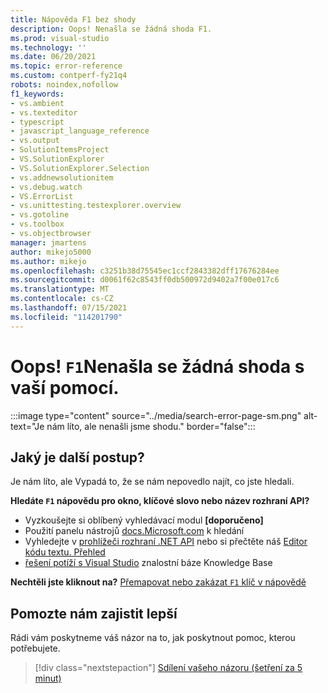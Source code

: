 ```yaml
---
title: Nápověda F1 bez shody
description: Oops! Nenašla se žádná shoda F1.
ms.prod: visual-studio
ms.technology: ''
ms.date: 06/20/2021
ms.topic: error-reference
ms.custom: contperf-fy21q4
robots: noindex,nofollow
f1_keywords:
- vs.ambient
- vs.texteditor
- typescript
- javascript_language_reference
- vs.output
- SolutionItemsProject
- VS.SolutionExplorer
- VS.SolutionExplorer.Selection
- vs.addnewsolutionitem
- vs.debug.watch
- VS.ErrorList
- vs.unittesting.testexplorer.overview
- vs.gotoline
- vs.toolbox
- vs.objectbrowser
manager: jmartens
author: mikejo5000
ms.author: mikejo
ms.openlocfilehash: c3251b38d75545ec1ccf2843382dff17676284ee
ms.sourcegitcommit: d0061f62c8543ff0db500972d9402a7f00e017c6
ms.translationtype: MT
ms.contentlocale: cs-CZ
ms.lasthandoff: 07/15/2021
ms.locfileid: "114201790"
---
```

# <a name="oops-no-f1-help-match-was-found"></a>Oops! `F1`Nenašla se žádná shoda s vaší pomocí.

:::image type="content" source="../media/search-error-page-sm.png" alt-text="Je nám líto, ale nenašli jsme shodu." border="false":::

## <a name="now-what"></a>Jaký je další postup?

Je nám líto, ale Vypadá to, že se nám nepovedlo najít, co jste hledali. 

**Hledáte `F1` nápovědu pro okno, klíčové slovo nebo název rozhraní API?**
- Vyzkoušejte si oblíbený vyhledávací modul **[doporučeno]**
- Použití panelu nástrojů [docs.Microsoft.com](/) k hledání 
- Vyhledejte v [prohlížeči rozhraní .NET API](/dotnet/api/) nebo si přečtěte náš [Editor kódu textu. Přehled](../../ide/writing-code-in-the-code-and-text-editor.md)
- [řešení potíží s Visual Studio](/troubleshoot/visualstudio/welcome-visual-studio/) znalostní báze Knowledge Base


**Nechtěli jste kliknout na?** [Přemapovat nebo zakázat `F1` klíč v nápovědě](../not-in-toc/change-f1-help-key.md)


## <a name="help-us-serve-you-better"></a>Pomozte nám zajistit lepší

Rádi vám poskytneme váš názor na to, jak poskytnout pomoc, kterou potřebujete.

> [!div class="nextstepaction"]
> [Sdílení vašeho názoru (šetření za 5 minut)](https://www.surveymonkey.com/r/F1_Help_Visual_Studio)
